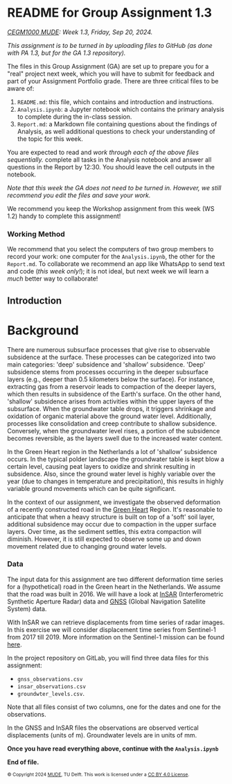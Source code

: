 # README for Group Assignment 1.3

*[CEGM1000 MUDE](http://mude.citg.tudelft.nl/): Week 1.3, Friday, Sep 20, 2024.*

_This assignment is to be turned in by uploading files to GitHub (as done with PA 1.3, but for the GA 1.3 repository)._





The files in this Group Assignment (GA) are set up to prepare you for a "real" project next week, which you will have to submit for feedback and part of your Assignment Portfolio grade. There are three critical files to be aware of:

1. `README.md`: this file, which contains and introduction and instructions.
2. `Analysis.ipynb`: a Jupyter notebook which contains the primary analysis to complete during the in-class session.
3. `Report.md`: a Markdown file containing questions about the findings of Analysis, as well additional questions to check your understanding of the topic for this week.

You are expected to read and _work through each of the above files sequentially._ complete all tasks in the Analysis notebook and answer all questions in the Report by 12:30. You should leave the cell outputs in the notebook.

_Note that this week the GA does not need to be turned in. However, we still recommend you edit the files and save your work._

We recommend you keep the Workshop assignment from this week (WS 1.2) handy to complete this assignment!

### Working Method

We recommend that you select the computers of two group members to record your work: one computer for the `Analysis.ipynb`, the other for the `Report.md`. To collaborate we recommend an app like WhatsApp to send text and code (_this week only!_); it is not ideal, but next week we will learn a _much_ better way to collaborate!

## Introduction

# Background

There are numerous subsurface processes that give rise to observable subsidence at the surface. These processes can be categorized into two main categories: 'deep' subsidence and 'shallow' subsidence. 'Deep' subsidence stems from processes occurring in the deeper subsurface layers (e.g., deeper than 0.5 kilometers below the surface). For instance, extracting gas from a reservoir leads to compaction of the deeper layers, which then results in subsidence of the Earth's surface. On the other hand, 'shallow' subsidence arises from activities within the upper layers of the subsurface. When the groundwater table drops, it triggers shrinkage and oxidation of organic material above the ground water level. Additionally, processes like consolidation and creep contribute to shallow subsidence. Conversely, when the groundwater level rises, a portion of the subsidence becomes reversible, as the layers swell due to the increased water content.

In the Green Heart region in the Netherlands a lot of 'shallow' subsidence occurs. In the typical polder landscape the groundwater table is kept blow a certain level, causing peat layers to oxidize and shrink resulting in subsidence. Also, since the ground water level is highly variable over the year (due to changes in temperature and precipitation), this results in highly variable ground movements which can be quite significant. 

In the context of our assignment, we investigate the observed deformation of a recently constructed road in the <a href="https://www.groenehart.nl/the-green-heart-of-holland" target="_blank"> Green Heart</a> Region. It's reasonable to anticipate that when a heavy structure is built on top of a 'soft' soil layer, additional subsidence may occur due to compaction in the upper surface layers. Over time, as the sediment settles, this extra compaction will diminish. However, it is still expected to observe some up and down movement related due to changing ground water levels. 

### Data

The input data for this assignment are two different deformation time series for a (hypothetical) road in the Green heart in the Netherlands. We assume that the road was built in 2016. We will have a look at <a href="https://en.wikipedia.org/wiki/Interferometric_synthetic-aperture_radar" target="_blank"> InSAR</a> (Interferometric Synthetic Aperture Radar) data and <a href="https://en.wikipedia.org/wiki/Satellite_navigation" target="_blank"> GNSS</a> (Global Navigation Satellite System) data.

With InSAR we can retrieve displacements from time series of radar images. In this exercise we will consider displacement time series from Sentinel-1 from 2017 till 2019. More information on the Sentinel-1 mission can be found <a href="https://sentinels.copernicus.eu/web/sentinel/missions/sentinel-1" target="_blank">here</a>.

In the project repository on GitLab, you will find three data files for this assignment:
- `gnss_observations.csv`
- `insar_observations.csv`
- `groundwter_levels.csv`. 

Note that all files consist of two columns, one for the dates and one for the observations. 

In the GNSS and InSAR files the observations are observed vertical displacements (units of m). Groundwater levels are in units of mm.

**Once you have read everything above, continue with the `Analysis.ipynb`**

**End of file.**

<span style="font-size: 75%">
&copy; Copyright 2024 <a rel="MUDE" href="http://mude.citg.tudelft.nl/">MUDE</a>, TU Delft. This work is licensed under a <a rel="license" href="http://creativecommons.org/licenses/by/4.0/">CC BY 4.0 License</a>.